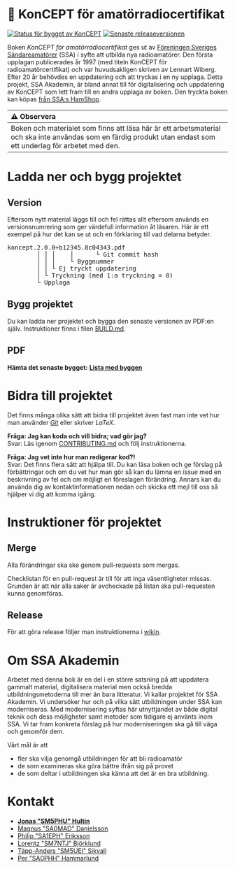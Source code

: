 📘 KonCEPT för amatör&shy;radio&shy;certifikat
============

[![Status för bygget av KonCEPT](https://github.com/SverigesSandareamatorer/SSA-Akademin/actions/workflows/bygg.yml/badge.svg)](https://github.com/SverigesSandareamatorer/SSA-Akademin/actions/workflows/bygg.yml)
[![Senaste releaseversionen](https://img.shields.io/github/v/release/SverigesSandareamatorer/SSA-Akademin?display_name=tag&sort=semver)](https://github.com/SverigesSandareamatorer/SSA-Akademin/releases)

Boken _KonCEPT för amatörradiocertifikat_ ges ut av
[Föreningen Sveriges Sändareamatörer](https://www.ssa.se) (SSA) i syfte att
utbilda nya radioamatörer.
Den första upplagan publicerades år 1997 (med titeln KonCEPT för
radioamatörcertifikat) och var huvudsakligen skriven av Lennart Wiberg.
Efter 20&nbsp;år behövdes en uppdatering och att tryckas i en ny upplaga.
Detta projekt, SSA Akademin, är bland annat till för digitalisering och
uppdatering av KonCEPT som lett fram till en andra upplaga av boken.
Den tryckta boken kan köpas
[från SSA:s HamShop](https://hamshop.ssa.se/index.php?route=product/product&path=87_88&product_id=72).

| :warning: **Observera** |
|:---------------------------|
| Boken och materialet som finns att läsa här är ett arbetsmaterial och ska inte användas som en färdig produkt utan endast som ett underlag för arbetet med den. |

# Ladda ner och bygg projektet

## Version

Eftersom nytt material läggs till och fel rättas allt eftersom används en
versionsnumrering som ger värdefull information åt läsaren.
Här är ett exempel på hur det kan se ut och en förklaring till vad delarna
betyder.

<pre>
koncept.2.0.0+b12345.8c04343.pdf
        │ │ │    │      └ Git commit hash
        │ │ │    └ Byggnummer
        │ │ └ Ej tryckt uppdatering
        │ └ Tryckning (med 1:a tryckning = 0)
        └ Upplaga
</pre>

## Bygg projektet

Du kan ladda ner projektet och bygga den senaste versionen av PDF:en
själv. Instruktioner finns i filen [BUILD.md](BUILD.md).

## PDF

**Hämta det senaste bygget:**
**[Lista med byggen](https://github.com/SverigesSandareamatorer/SSA-Akademin/actions?query=branch%3Amaster+)**


# Bidra till projektet

Det finns många olika sätt att bidra till projektet även fast man
inte vet hur man använder *[Git](https://www.git-scm.com)* eller skriver *LaTeX*.

**Fråga: Jag kan koda och vill bidra; vad gör jag?**<br>
Svar: Läs igenom [CONTRIBUTING.md](.github/CONTRIBUTING.md) och följ
instruktionerna.

**Fråga: Jag vet inte hur man redigerar kod?!**<br>
Svar: Det finns flera sätt att hjälpa till. Du kan läsa boken och ge
förslag på förbättringar och om du vet hur man gör så kan du lämna
en *issue* med en beskrivning av fel och om möjligt en föreslagen
förändring. Annars kan du använda dig av kontaktinformationen nedan
och skicka ett mejl till oss så hjälper vi dig att komma igång.


# Instruktioner för projektet

## Merge
Alla förändringar ska ske genom pull-requests som mergas.

Checklistan för en pull-request är till för att inga väsentligheter missas.
Grunden är att när alla saker är avcheckade på listan ska pull-requesten
kunna genomföras.

## Release
För att göra release följer man instruktionerna i [wikin](https://github.com/SverigesSandareamatorer/SSA-Akademin/wiki/Releaseinstruktion).


# Om SSA Akademin

Arbetet med denna bok är en del i en större satsning på att
uppdatera gammalt material, digitalisera material men också bredda
utbildningsmetoderna till mer än bara litteratur. Vi kallar projektet
för SSA Akademin. Vi undersöker hur och på vilka sätt utbildningen
under SSA kan moderniseras. Med modernisering syftas här utnyttjandet av
både digital teknik och dess möjligheter samt metoder som tidigare ej
använts inom SSA. Vi tar fram konkreta förslag på hur moderniseringen
ska gå till väga och genomför dem.

Vårt mål är att
-   fler ska vilja genomgå utbildningen för att bli radioamatör
-   de som examineras ska göra bättre ifrån sig på provet
-   de som deltar i utbildningen ska känna att det är en bra utbildning.

# Kontakt

-   [**Jonas "SM5PHU" Hultin**](mailto:sm5phu@gmail.com)
-   [Magnus "SA0MAD" Danielsson](mailto:magnus@rubidium.se)
-   [Philip "SA1EPH" Eriksson](mailto:philiperiksson@gmail.com)
-   [Lorentz "SM7NTJ" Björklund](mailto:lorentz@bet.se)
-   [Täpp-Anders "SM5UEI" Sikvall](mailto:anders@sikvall.se)
-   [Per "SA0PHH" Hammarlund](mailto:gladbjorn@gmail.com)

